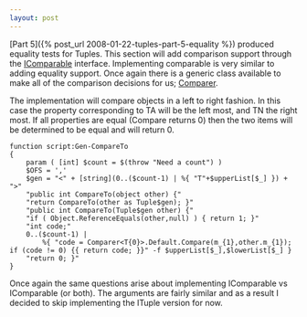 ```yaml
---
layout: post
---
```

[Part 5]({% post_url 2008-01-22-tuples-part-5-equality %}) produced equality tests for Tuples.  This section will add comparison support through the [IComparable<T>](http://msdn2.microsoft.com/en-us/library/4d7sx9hd.aspx) interface.  Implementing comparable is very similar to adding equality support.  Once again there is a generic class available to make all of the comparison decisions for us; [Comparer<T>](http://msdn2.microsoft.com/en-us/library/cfttsh47.aspx).

The implementation will compare objects in a left to right fashion.  In this case the property corresponding to TA will be the left most, and TN the right most.  If all properties are equal (Compare returns 0) then the two items will be determined to be equal and will return 0.

    function script:Gen-CompareTo  
    {  
        param ( [int] $count = $(throw "Need a count") )   
        $OFS = ','   
        $gen = "<" + [string](0..($count-1) | %{ "T"+$upperList[$_] }) + ">"       
        "public int CompareTo(object other) {"   
        "return CompareTo(other as Tuple$gen); }"   
        "public int CompareTo(Tuple$gen other) {"   
        "if ( Object.ReferenceEquals(other,null) ) { return 1; }"   
        "int code;"   
        0..($count-1) |   
            %{ "code = Comparer<T{0}>.Default.Compare(m_{1},other.m_{1}); if (code != 0) {{ return code; }}" -f $upperList[$_],$lowerList[$_] }   
        "return 0; }"   
    }

Once again the same questions arise about implementing IComparable<Tuple> vs IComparable<ITuple> (or both).  The arguments are fairly similar and as a result I decided to skip implementing the ITuple version for now.

